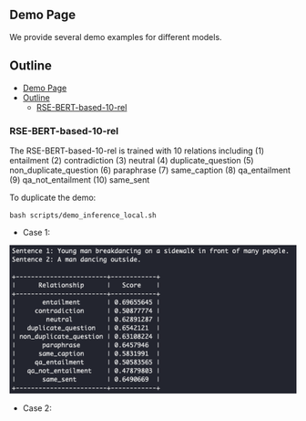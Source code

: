 

## Demo Page

We provide several demo examples for different models.

## Outline

- [Demo Page](#demo-page)
- [Outline](#outline)
  - [RSE-BERT-based-10-rel](#rse-bert-based-10-rel)


### RSE-BERT-based-10-rel

The RSE-BERT-based-10-rel is trained with 10 relations including (1) entailment (2) contradiction (3) neutral (4) duplicate_question (5) non_duplicate_question (6) paraphrase (7) same_caption (8) qa_entailment (9) qa_not_entailment (10) same_sent 

To duplicate the demo:
```
bash scripts/demo_inference_local.sh
```

- Case 1:

![](demo/example1.png)


- Case 2: